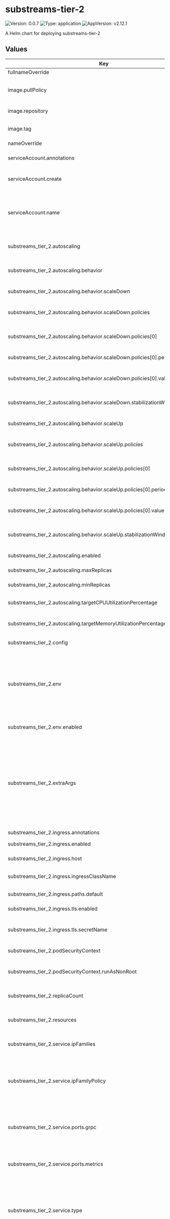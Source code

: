 # substreams-tier-2

![Version: 0.0.7](https://img.shields.io/badge/Version-0.0.7-informational?style=flat-square) ![Type: application](https://img.shields.io/badge/Type-application-informational?style=flat-square) ![AppVersion: v2.12.1](https://img.shields.io/badge/AppVersion-v2.12.1-informational?style=flat-square)

A Helm chart for deploying substreams-tier-2

## Values

| Key | Type | Default | Description |
|-----|------|---------|-------------|
| fullnameOverride | string | `""` |  |
| image.pullPolicy | string | `"IfNotPresent"` | Image pull policy (e.g., Always, IfNotPresent, Never) |
| image.repository | string | `"ghcr.io/streamingfast/firehose-ethereum"` | Repository for the substreams image |
| image.tag | string | `""` | Overrides the image tag (default: Chart.appVersion) |
| nameOverride | string | `""` |  |
| serviceAccount.annotations | object | `{}` | Annotations to add to the service account |
| serviceAccount.create | bool | `false` | Specifies whether a service account should be created |
| serviceAccount.name | string | `""` | The name of the service account to use.    If not set and `create` is true, a name is generated using the fullname template. |
| substreams_tier_2.autoscaling | object | `{"behavior":{"scaleDown":{"policies":[{"periodSeconds":60,"type":"Pods","value":1}],"stabilizationWindowSeconds":300},"scaleUp":{"policies":[{"periodSeconds":15,"type":"Pods","value":1}],"stabilizationWindowSeconds":5}},"enabled":false,"maxReplicas":10,"minReplicas":1,"targetCPUUtilizationPercentage":80,"targetMemoryUtilizationPercentage":80}` | Horizontal Pod Autoscaler configuration |
| substreams_tier_2.autoscaling.behavior | object | `{"scaleDown":{"policies":[{"periodSeconds":60,"type":"Pods","value":1}],"stabilizationWindowSeconds":300},"scaleUp":{"policies":[{"periodSeconds":15,"type":"Pods","value":1}],"stabilizationWindowSeconds":5}}` | Optional behavior configuration for fine-tuning scaling operations |
| substreams_tier_2.autoscaling.behavior.scaleDown | object | `{"policies":[{"periodSeconds":60,"type":"Pods","value":1}],"stabilizationWindowSeconds":300}` | Configuration for scaling down pods |
| substreams_tier_2.autoscaling.behavior.scaleDown.policies | list | `[{"periodSeconds":60,"type":"Pods","value":1}]` | Policies that control how many pods to remove during scaling operations |
| substreams_tier_2.autoscaling.behavior.scaleDown.policies[0] | object | `{"periodSeconds":60,"type":"Pods","value":1}` | Policy to remove exactly one pod at a time |
| substreams_tier_2.autoscaling.behavior.scaleDown.policies[0].periodSeconds | int | `60` | How frequently (in seconds) this policy can be applied |
| substreams_tier_2.autoscaling.behavior.scaleDown.policies[0].value | int | `1` | Number of pods to remove in a single scaling operation |
| substreams_tier_2.autoscaling.behavior.scaleDown.stabilizationWindowSeconds | int | `300` | Number of seconds to wait with under-utilization before scaling down |
| substreams_tier_2.autoscaling.behavior.scaleUp | object | `{"policies":[{"periodSeconds":15,"type":"Pods","value":1}],"stabilizationWindowSeconds":5}` | Configuration for scaling up pods |
| substreams_tier_2.autoscaling.behavior.scaleUp.policies | list | `[{"periodSeconds":15,"type":"Pods","value":1}]` | Policies that control how many pods to add during scaling operations |
| substreams_tier_2.autoscaling.behavior.scaleUp.policies[0] | object | `{"periodSeconds":15,"type":"Pods","value":1}` | Policy to add exactly one pod at a time |
| substreams_tier_2.autoscaling.behavior.scaleUp.policies[0].periodSeconds | int | `15` | How frequently (in seconds) this policy can be applied |
| substreams_tier_2.autoscaling.behavior.scaleUp.policies[0].value | int | `1` | Number of pods to add in a single scaling operation |
| substreams_tier_2.autoscaling.behavior.scaleUp.stabilizationWindowSeconds | int | `5` | Number of seconds to wait before scaling up after a previous scale up |
| substreams_tier_2.autoscaling.enabled | bool | `false` | Enable autoscaling for the deployment |
| substreams_tier_2.autoscaling.maxReplicas | int | `10` | Maximum number of replicas |
| substreams_tier_2.autoscaling.minReplicas | int | `1` | Minimum number of replicas |
| substreams_tier_2.autoscaling.targetCPUUtilizationPercentage | int | `80` | Target CPU utilization percentage |
| substreams_tier_2.autoscaling.targetMemoryUtilizationPercentage | int | `80` | Target memory utilization percentage |
| substreams_tier_2.config | string | `"# -- Sets the verbosity level of the logging. 0 means least verbose.\nlog-verbosity: 0\n\n# -- Determines if logs should be written to a file. If false, logs will be written to stdout.\nlog-to-file: false\n\n# -- Percentage of memory limit that should trigger auto memory management.\ncommon-auto-mem-limit-percent: 90\n\n# -- Address for the Substreams Tier 2 gRPC listener.\nsubstreams-tier2-grpc-listen-addr: :9000\n\n# -- Endpoint for Substreams Tier 2 subrequests.\nsubstreams-tier2-max-concurrent-requests: 50\n"` |  |
| substreams_tier_2.env | object | `{"enabled":false,"variables":{}}` | Define custom aliases for preconfigured commands in your environment. This allows you to create shorthand commands for frequently used operations, |
| substreams_tier_2.env.enabled | bool | `false` | Enable environment variable injection into the container |
| substreams_tier_2.extraArgs | object | `{}` | Specify additional command-line arguments to pass to the `tier-2` component. These arguments can be used to override default settings or provide additional configurations that are not covered by the standard configuration options.   |
| substreams_tier_2.ingress.annotations | object | `{}` |  |
| substreams_tier_2.ingress.enabled | bool | `false` | Enable or disable ingress |
| substreams_tier_2.ingress.host | string | `"example.domain.com"` | Hostname for the ingress |
| substreams_tier_2.ingress.ingressClassName | string | `"nginx"` | Ingress class configuration (K8s 1.19+) |
| substreams_tier_2.ingress.paths.default | string | `"/"` | Default path mapping for ingress |
| substreams_tier_2.ingress.tls.enabled | bool | `false` | Enable TLS (HTTPS) for ingress |
| substreams_tier_2.ingress.tls.secretName | string | `""` | Name of the TLS secret (leave empty for auto-generation) |
| substreams_tier_2.podSecurityContext | object | `{"runAsNonRoot":false}` | Pod-wide security context settings |
| substreams_tier_2.podSecurityContext.runAsNonRoot | bool | `false` | Run the pod as a non-root user (recommended for security) |
| substreams_tier_2.replicaCount | int | `1` | Number of pod replicas for substreams tier 2 |
| substreams_tier_2.resources | object | `{}` | Resource limits and requests for the container (required for HPA to function) |
| substreams_tier_2.service.ipFamilies | list | `["IPv4"]` | Set the IP families to use (e.g., ["IPv4", "IPv6"]) |
| substreams_tier_2.service.ipFamilyPolicy | object | `{}` | Specifies the IP family policy for the service. Valid options are "SingleStack", "PreferDualStack", and "RequireDualStack". |
| substreams_tier_2.service.ports.grpc | int | `9000` | Specifies the port for the Substreams GRPC interface. This port will be exposed by the service. |
| substreams_tier_2.service.ports.metrics | int | `9102` | Specifies the port for the metrics interface. This port will be exposed by the service. |
| substreams_tier_2.service.type | string | `"ClusterIP"` | Specifies the type of the Kubernetes service. Valid options are "ClusterIP", "NodePort", "LoadBalancer", and "ExternalName". |
| substreams_tier_2.serviceMonitor.annotations | object | `{}` | Additional annotations for the ServiceMonitor resource |
| substreams_tier_2.serviceMonitor.enabled | bool | `false` | Enable or disable the service monitor |
| substreams_tier_2.serviceMonitor.honorLabels | bool | `false` | Honor labels from scraped metrics |
| substreams_tier_2.serviceMonitor.interval | string | `"30s"` | Interval at which Prometheus scrapes metrics |
| substreams_tier_2.serviceMonitor.labels | object | `{}` | Additional labels for the ServiceMonitor resource |
| substreams_tier_2.serviceMonitor.path | string | `"/metrics"` | Configure metrics path |
| substreams_tier_2.serviceMonitor.relabelings | list | `[]` | Relabeling configurations for the ServiceMonitor |
| substreams_tier_2.serviceMonitor.scrapeTimeout | string | `"10s"` | Timeout for the scrape request |
| substreams_tier_2.terminationGracePeriodSeconds | int | `60` | Grace period for pod termination (in seconds) |

----------------------------------------------
Autogenerated from chart metadata using [helm-docs v1.14.2](https://github.com/norwoodj/helm-docs/releases/v1.14.2)
